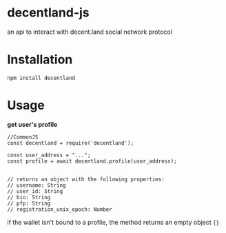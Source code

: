 # decentland-js
an api to interact with decent.land social network protocol


# Installation

```
npm install decentland
```

# Usage

**get user's profile**
```
//CommonJS
const decentland = require('decentland'); 

const user_address = "...";
const profile = await decentland.profile(user_address);


// returns an object with the following properties:
// username: String
// user_id: String
// bio: String
// pfp: String
// registration_unix_epoch: Number

```
if the wallet isn't bound to a profile, the method returns an empty object `{}`

